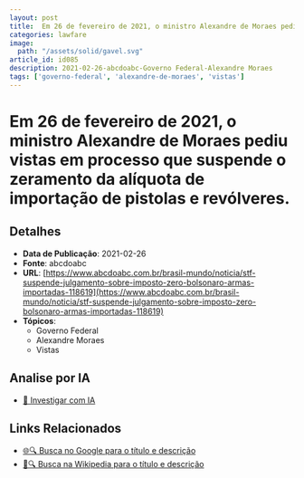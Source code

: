 ```yaml
---
layout: post
title:  Em 26 de fevereiro de 2021, o ministro Alexandre de Moraes pediu vistas em processo que suspende o zeramento da alíquota de importação de pistolas e revólveres.
categories: lawfare
image: 
  path: "/assets/solid/gavel.svg"
article_id: id085
description: 2021-02-26-abcdoabc-Governo Federal-Alexandre Moraes
tags: ['governo-federal', 'alexandre-de-moraes', 'vistas']
---
```


# Em 26 de fevereiro de 2021, o ministro Alexandre de Moraes pediu vistas em processo que suspende o zeramento da alíquota de importação de pistolas e revólveres.

## Detalhes
- **Data de Publicação**: 2021-02-26
- **Fonte**: abcdoabc
- **URL**: [https://www.abcdoabc.com.br/brasil-mundo/noticia/stf-suspende-julgamento-sobre-imposto-zero-bolsonaro-armas-importadas-118619](https://www.abcdoabc.com.br/brasil-mundo/noticia/stf-suspende-julgamento-sobre-imposto-zero-bolsonaro-armas-importadas-118619)
- **Tópicos**:
  - Governo Federal
  - Alexandre Moraes
  - Vistas

## Analise por IA
- [🤖 Investigar com IA](https://www.perplexity.ai/search?q=%22not%C3%ADcia%20artigo%20Brasil%22%20Em%2026%20de%20fevereiro%20de%202021%2C%20o%20ministro%20Alexandre%20de%20Moraes%20pediu%20vistas%20em%20processo%20que%20suspende%20o%20zeramento%20da%20al%C3%ADquota%20de%20importa%C3%A7%C3%A3o%20de%20pistolas%20e%20rev%C3%B3lveres.%20abcdoabc%202021-02-26)

## Links Relacionados
- [🌐🔍 Busca no Google para o título e descrição](https://www.google.com/search?q=%22not%C3%ADcia%20artigo%20Brasil%22%20Em%2026%20de%20fevereiro%20de%202021%2C%20o%20ministro%20Alexandre%20de%20Moraes%20pediu%20vistas%20em%20processo%20que%20suspende%20o%20zeramento%20da%20al%C3%ADquota%20de%20importa%C3%A7%C3%A3o%20de%20pistolas%20e%20rev%C3%B3lveres.%20abcdoabc%202021-02-26)
- [📖🔍 Busca na Wikipedia para o título e descrição](https://pt.wikipedia.org/w/index.php?search=%22not%C3%ADcia%20artigo%20Brasil%22%20Em%2026%20de%20fevereiro%20de%202021%2C%20o%20ministro%20Alexandre%20de%20Moraes%20pediu%20vistas%20em%20processo%20que%20suspende%20o%20zeramento%20da%20al%C3%ADquota%20de%20importa%C3%A7%C3%A3o%20de%20pistolas%20e%20rev%C3%B3lveres.%20abcdoabc%202021-02-26)

